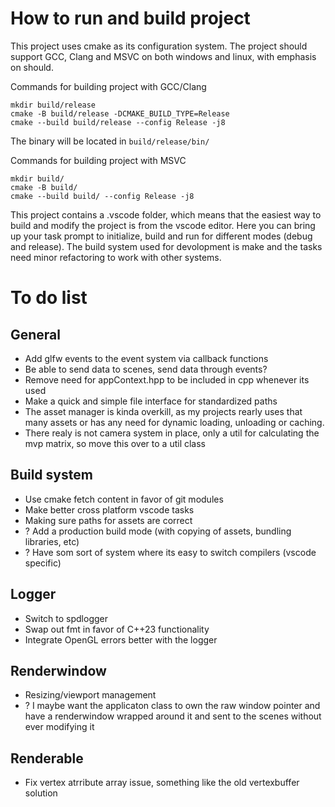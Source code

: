 # How to run and build project
This project uses cmake as its configuration system. The project should support GCC, Clang and MSVC on both windows and linux, with emphasis on should. 

Commands for building project with GCC/Clang
```
mkdir build/release
cmake -B build/release -DCMAKE_BUILD_TYPE=Release
cmake --build build/release --config Release -j8
```
The binary will be located in `build/release/bin/` 

Commands for building project with MSVC
```
mkdir build/
cmake -B build/ 
cmake --build build/ --config Release -j8
```

This project contains a .vscode folder, which means that the easiest way to build and modify the project is from the vscode editor. Here you can bring up your task prompt to initialize, build and run for different modes (debug and release). The build system used for devolopment is make and the tasks need minor refactoring to work with other systems. 

# To do list

## General
- Add glfw events to the event system via callback functions
- Be able to send data to scenes, send data through events?
- Remove need for appContext.hpp to be included in cpp whenever its used
- Make a quick and simple file interface for standardized paths
- The asset manager is kinda overkill, as my projects rearly uses that many assets or has any need for dynamic loading, unloading or caching. 
- There realy is not camera system in place, only a util for calculating the mvp matrix, so move this over to a util class

## Build system
- Use cmake fetch content in favor of git modules
- Make better cross platform vscode tasks
- Making sure paths for assets are correct
- ? Add a production build mode (with copying of assets, bundling libraries, etc)
- ? Have som sort of system where its easy to switch compilers (vscode specific)

## Logger
- Switch to spdlogger
- Swap out fmt in favor of C++23 functionality
- Integrate OpenGL errors better with the logger

## Renderwindow
- Resizing/viewport management
- ? I maybe want the applicaton class to own the raw window pointer and have a renderwindow wrapped around it and sent to the scenes without ever modifying it

## Renderable
- Fix vertex atrribute array issue, something like the old vertexbuffer solution
